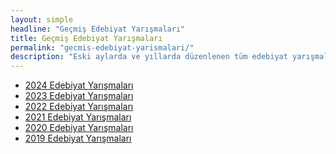```yaml
---
layout: simple
headline: "Geçmiş Edebiyat Yarışmaları"
title: Geçmiş Edebiyat Yarışmaları
permalink: "gecmis-edebiyat-yarismalari/"
description: "Eski aylarda ve yıllarda düzenlenen tüm edebiyat yarışmalarının ve diğer yarışmaların listesine ilgili aya tıklayarak erişebilirsiniz."
---
```


<ul class='nav flex-column'>
   <li class='nav-item'>
      <a class='nav-link' href='/2024-edebiyat-yarismalari/'>
         2024 Edebiyat Yarışmaları
      </a>
   </li>
   <li class='nav-item'>
      <a class='nav-link' href='/2023-edebiyat-yarismalari/'>
         2023 Edebiyat Yarışmaları
      </a>
   </li>
   <li class='nav-item'>
      <a class='nav-link' href='/2022-edebiyat-yarismalari/'>
         2022 Edebiyat Yarışmaları
      </a>
   </li>
   <li class='nav-item'>
      <a class='nav-link' href='/2021-edebiyat-yarismalari/'>
         2021 Edebiyat Yarışmaları
      </a>
   </li>
   <li class='nav-item'>
      <a class='nav-link' href='/2020-edebiyat-yarismalari/'>
         2020 Edebiyat Yarışmaları
      </a>
   </li>
   <li class='nav-item'>
      <a class='nav-link' href='/2019-edebiyat-yarismalari/'>
         2019 Edebiyat Yarışmaları
      </a>
   </li>
</ul>